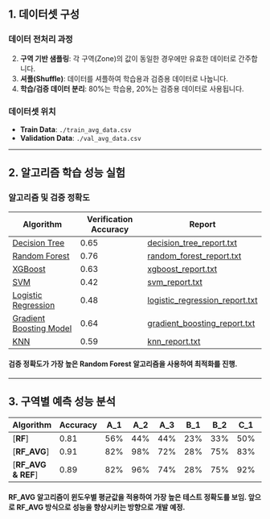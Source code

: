 
## 1. 데이터셋 구성

### 데이터 전처리 과정
2. **구역 기반 샘플링**: 각 구역(Zone)의 값이 동일한 경우에만 유효한 데이터로 간주합니다.
3. **셔플(Shuffle)**: 데이터를 셔플하여 학습용과 검증용 데이터로 나눕니다.
4. **학습/검증 데이터 분리**: 80%는 학습용, 20%는 검증용 데이터로 사용됩니다.

### 데이터셋 위치
- **Train Data**: `./train_avg_data.csv`
- **Validation Data**: `./val_avg_data.csv`

---

## 2. 알고리즘 학습 성능 실험

### 알고리즘 및 검증 정확도

| Algorithm                | Verification Accuracy | Report                        |
|--------------------------|-----------------------|--------------------------------|
| [Decision Tree](https://github.com/em0yes/Research/blob/main/Experiments/train_dt.py)           | 0.65                  | [decision_tree_report.txt](https://github.com/em0yes/Research/blob/main/Experiments/reports/dt_validation_report.txt)     |
| [Random Forest](https://github.com/em0yes/Research/blob/main/Experiments/train_rf.py)           | 0.76                  | [random_forest_report.txt](https://github.com/em0yes/Research/blob/main/Experiments/reports/rf_validation_report.txt)     |
| [XGBoost](https://github.com/em0yes/Research/blob/main/Experiments/train_xgb.py)                 | 0.63                  | [xgboost_report.txt](https://github.com/em0yes/Research/blob/main/Experiments/reports/xgb_validation_report.txt)           |
| [SVM](https://github.com/em0yes/Research/blob/main/Experiments/train_svm.py)                     | 0.42                  | [svm_report.txt](https://github.com/em0yes/Research/blob/main/Experiments/reports/svm_validation_report.txt)               |
| [Logistic Regression](https://github.com/em0yes/Research/blob/main/Experiments/train_lr.py)     | 0.48                  | [logistic_regression_report.txt](https://github.com/em0yes/Research/blob/main/Experiments/reports/lr_validation_report.txt) |
| [Gradient Boosting Model](https://github.com/em0yes/Research/blob/main/Experiments/train_gb.py) | 0.64                  | [gradient_boosting_report.txt](https://github.com/em0yes/Research/blob/main/Experiments/reports/gb_validation_report.txt) |
| [KNN](https://github.com/em0yes/Research/blob/main/Experiments/train_knn.py)                     | 0.59                  | [knn_report.txt](https://github.com/em0yes/Research/blob/main/Experiments/reports/knn_validation_report.txt)               |

#### 검증 정확도가 가장 높은 Random Forest 알고리즘을 사용하여 최적화를 진행.
---
## 3. 구역별 예측 성능 분석
 
| Algorithm      | Accuracy | A_1  | A_2  | A_3  | B_1  | B_2  | C_1  | C_2  | C_3  | D_1  | D_2  | E_1  | E_2  | E_3  |
| -------------- | -------- | ---- | ---- | ---- | ---- | ---- | ---- | ---- | ---- | ---- | ---- | ---- | ---- | ---- |
| [**RF**]         | 0.81     | 56%  | 44%  | 44%  | 23%  | 33%  | 50%  | 73%  | 55%  | 23%  | 18%  | 67%  | 37%  | 58%  |
| [**RF_AVG**]     | 0.91     | 82%  | 98%  | 72%  | 28%  | 75%  | 83%  | 100% | 100% | 55%  | 3%   | 88%  | 60%  | 87%  |
| [**RF_AVG & REF**]| 0.89    | 82%  | 96%  | 74%  | 28%  | 75%  | 92%  | 100% | 100% | 55%  | 0%   | 88%  | 55%  | 79%  |

#### RF_AVG 알고리즘이 윈도우별 평균값을 적용하여 가장 높은 테스트 정확도를 보임. 앞으로 RF_AVG 방식으로 성능을 향상시키는 방향으로 개발 예정.

